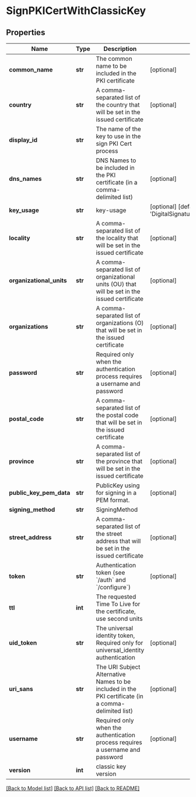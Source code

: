 # SignPKICertWithClassicKey

## Properties
Name | Type | Description | Notes
------------ | ------------- | ------------- | -------------
**common_name** | **str** | The common name to be included in the PKI certificate | [optional] 
**country** | **str** | A comma-separated list of the country that will be set in the issued certificate | [optional] 
**display_id** | **str** | The name of the key to use in the sign PKI Cert process | 
**dns_names** | **str** | DNS Names to be included in the PKI certificate (in a comma-delimited list) | [optional] 
**key_usage** | **str** | key-usage | [optional] [default to 'DigitalSignature,KeyAgreement,KeyEncipherment']
**locality** | **str** | A comma-separated list of the locality that will be set in the issued certificate | [optional] 
**organizational_units** | **str** | A comma-separated list of organizational units (OU) that will be set in the issued certificate | [optional] 
**organizations** | **str** | A comma-separated list of organizations (O) that will be set in the issued certificate | [optional] 
**password** | **str** | Required only when the authentication process requires a username and password | [optional] 
**postal_code** | **str** | A comma-separated list of the postal code that will be set in the issued certificate | [optional] 
**province** | **str** | A comma-separated list of the province that will be set in the issued certificate | [optional] 
**public_key_pem_data** | **str** | PublicKey using for signing in a PEM format. | [optional] 
**signing_method** | **str** | SigningMethod | 
**street_address** | **str** | A comma-separated list of the street address that will be set in the issued certificate | [optional] 
**token** | **str** | Authentication token (see &#x60;/auth&#x60; and &#x60;/configure&#x60;) | [optional] 
**ttl** | **int** | The requested Time To Live for the certificate, use second units | 
**uid_token** | **str** | The universal identity token, Required only for universal_identity authentication | [optional] 
**uri_sans** | **str** | The URI Subject Alternative Names to be included in the PKI certificate (in a comma-delimited list) | [optional] 
**username** | **str** | Required only when the authentication process requires a username and password | [optional] 
**version** | **int** | classic key version | 

[[Back to Model list]](../README.md#documentation-for-models) [[Back to API list]](../README.md#documentation-for-api-endpoints) [[Back to README]](../README.md)


